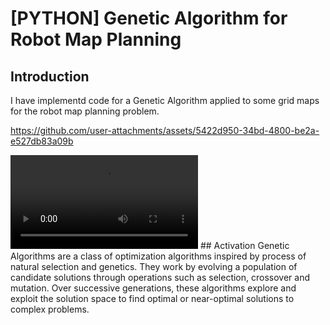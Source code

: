 # [PYTHON] Genetic Algorithm for Robot Map Planning
## Introduction
I have implementd code for a Genetic Algorithm applied to some grid maps for the robot map planning problem.


https://github.com/user-attachments/assets/5422d950-34bd-4800-be2a-e527db83a09b


<video src="https://github.com/hoang-nguyens/GA-for-robot-map-planning/blob/master/Demo/GridMap.mp4" autoplay loop>
    
</video>
## Activation
Genetic Algorithms are a class of optimization algorithms inspired by process of natural selection and genetics. They work by evolving a population of candidate solutions through operations such as selection, crossover and mutation. Over successive generations, these algorithms explore and exploit the solution space to find optimal or near-optimal solutions to complex problems.
